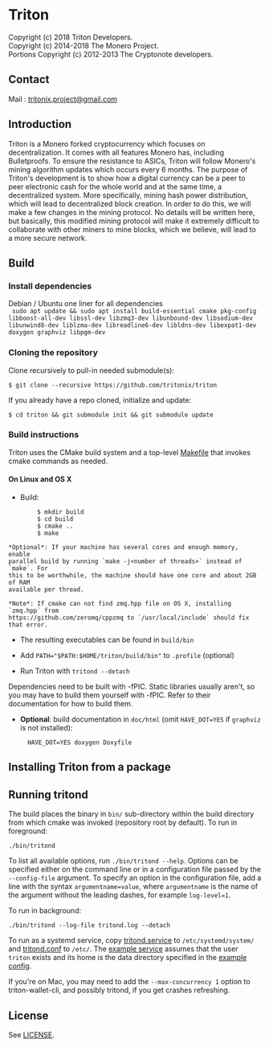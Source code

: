 # Triton

Copyright (c) 2018 Triton Developers.   
Copyright (c) 2014-2018 The Monero Project.     
Portions Copyright (c) 2012-2013 The Cryptonote developers.

## Contact
Mail : tritonix.project@gmail.com

## Introduction
Triton is a Monero forked cryptocurrency which focuses on decentralization. It comes with all features Monero has, including Bulletproofs. To ensure the resistance to ASICs, Triton will follow Monero's mining algorithm updates which occurs every 6 months.
The purpose of Triton's development is to show how a digital currency can be a peer to peer electronic cash for the whole world and at the same time, a decentralized system. More specifically,  mining hash power distribution, which will lead to decentralized block creation.
In order to do this, we will make a few changes in the mining protocol. No details will be written here, but basically, this modified mining protocol will make it extremely difficult to collaborate with other miners to mine blocks, which we believe, will lead to a more secure network.

## Build
### Install dependencies

Debian / Ubuntu one liner for all dependencies  
` sudo apt update && sudo apt install build-essential cmake pkg-config libboost-all-dev libssl-dev libzmq3-dev libunbound-dev libsodium-dev libunwind8-dev liblzma-dev libreadline6-dev libldns-dev libexpat1-dev doxygen graphviz libpgm-dev`

### Cloning the repository
Clone recursively to pull-in needed submodule(s):

`$ git clone --recursive https://github.com/tritonix/triton`

If you already have a repo cloned, initialize and update:

`$ cd triton && git submodule init && git submodule update`

### Build instructions

Triton uses the CMake build system and a top-level [Makefile](Makefile) that
invokes cmake commands as needed.

#### On Linux and OS X

* Build:
```     
        $ mkdir build
        $ cd build
        $ cmake ..
        $ make
```
    *Optional*: If your machine has several cores and enough memory, enable
    parallel build by running `make -j<number of threads>` instead of `make`. For
    this to be worthwhile, the machine should have one core and about 2GB of RAM
    available per thread.

    *Note*: If cmake can not find zmq.hpp file on OS X, installing `zmq.hpp` from
    https://github.com/zeromq/cppzmq to `/usr/local/include` should fix that error.

* The resulting executables can be found in `build/bin`

* Add `PATH="$PATH:$HOME/triton/build/bin"` to `.profile` (optional)

* Run Triton with `tritond --detach`

Dependencies need to be built with -fPIC. Static libraries usually aren't, so you may have to build them yourself with -fPIC. Refer to their documentation for how to build them.

* **Optional**: build documentation in `doc/html` (omit `HAVE_DOT=YES` if `graphviz` is not installed):

        HAVE_DOT=YES doxygen Doxyfile

## Installing Triton from a package

## Running tritond

The build places the binary in `bin/` sub-directory within the build directory
from which cmake was invoked (repository root by default). To run in
foreground:

    ./bin/tritond

To list all available options, run `./bin/tritond --help`.  Options can be
specified either on the command line or in a configuration file passed by the
`--config-file` argument.  To specify an option in the configuration file, add
a line with the syntax `argumentname=value`, where `argumentname` is the name
of the argument without the leading dashes, for example `log-level=1`.

To run in background:

    ./bin/tritond --log-file tritond.log --detach

To run as a systemd service, copy
[tritond.service](utils/systemd/tritond.service) to `/etc/systemd/system/` and
[tritond.conf](utils/conf/tritond.conf) to `/etc/`. The [example
service](utils/systemd/tritond.service) assumes that the user `triton` exists
and its home is the data directory specified in the [example
config](utils/conf/tritond.conf).

If you're on Mac, you may need to add the `--max-concurrency 1` option to
triton-wallet-cli, and possibly tritond, if you get crashes refreshing.

## License
See [LICENSE](LICENSE).
